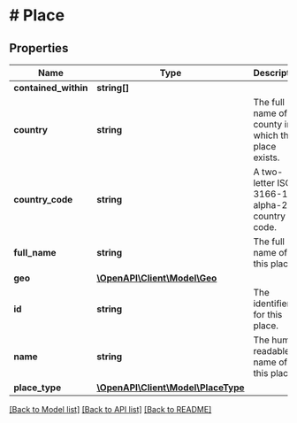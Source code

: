 # # Place

## Properties

Name | Type | Description | Notes
------------ | ------------- | ------------- | -------------
**contained_within** | **string[]** |  | [optional]
**country** | **string** | The full name of the county in which this place exists. | [optional]
**country_code** | **string** | A two-letter ISO 3166-1 alpha-2 country code. | [optional]
**full_name** | **string** | The full name of this place. |
**geo** | [**\OpenAPI\Client\Model\Geo**](Geo.md) |  | [optional]
**id** | **string** | The identifier for this place. |
**name** | **string** | The human readable name of this place. | [optional]
**place_type** | [**\OpenAPI\Client\Model\PlaceType**](PlaceType.md) |  | [optional]

[[Back to Model list]](../../README.md#models) [[Back to API list]](../../README.md#endpoints) [[Back to README]](../../README.md)

